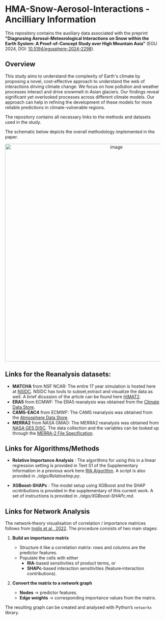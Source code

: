 # HMA-Snow-Aerosol-Interactions - Ancilliary Information

This repository contains the auxiliary data associated with the preprint **"Diagnosing Aerosol-Meteorological Interactions on Snow within the Earth System: A Proof-of-Concept Study over High Mountain Asia"** (EGU 2024, DOI: [10.5194/egusphere-2024-2298](https://egusphere.copernicus.org/preprints/2024/egusphere-2024-2298/)).

## Overview

This study aims to understand the complexity of Earth's climate by proposing a novel, cost-effective approach to understand the web of interactions driving climate change. We focus on how pollution and weather processes interact and drive snowmelt in Asian glaciers. Our findings reveal significant yet overlooked processes across different climate models. Our approach can help in refining the development of these models for more reliable predictions in climate-vulnerable regions.

The repository contains all necessary links to the methods and datasets used in the study.

The schematic below depicts the overall methodology implemented in the paper.
<p align="center">
<img width="709" alt="image" src="https://github.com/user-attachments/assets/9ea6cc48-a65c-4b60-9450-6774aa883181" />
</p>

## Links for the Reanalysis datasets:

- **MATCHA** from NSF NCAR: The entire 17 year simulation is hosted here at [NSIDC](https://nsidc.org/data/hma2_matcha/versions/1). NSIDC has tools to subset,extract and visualize the data as well. A brief dicussion of the article can be found here [HiMAT2](https://himat.org/topic/matcha/).
- **ERA5** from ECMWF: The ERA5 reanalysis was obtained from the [Climate Data Store](https://cds.climate.copernicus.eu/datasets?q=ERA5&limit=30).
- **CAMS-EAC4** from ECMWF: The CAMS reanalysis was obtained from the [Atmosphere Data Store](https://ads.atmosphere.copernicus.eu/datasets/cams-global-reanalysis-eac4?tab=overview). 
- **MERRA2** from NASA GMAO: The MERRA2 reanalysis was obtained from [NASA GES DISC](https://disc.gsfc.nasa.gov/datasets?keywords=MERRA2&page=1). The data collection and the variables can be looked up through the [MERRA-2 File Specification](https://gmao.gsfc.nasa.gov/reanalysis/merra-2/docs/).

## Links for Algorithms/Methods

- **Relative Importance Analysis** : The algorithms for using this in a linear regression setting is provided in Text S1 of the Supplementary Information in a previous work here [RIA Algorithm](https://agupubs.onlinelibrary.wiley.com/action/downloadSupplement?doi=10.1029%2F2022GL099317&file=2022GL099317-sup-0001-Supporting+Information+SI-S01.pdf). A script is also provided in *./algo/RelativeImp.py*. 

- **XGBoost-SHAPc** : The model setup using XGBoost and the SHAP ocntributions is provided in the supplementary of this current work. A set of instructions is provided in *./algo/XGBoost-SHAPc.md*.

## Links for Network Analysis

The network‑theory visualisation of correlation / importance matrices follows from [Inglis et al., 2022](https://doi.org/10.1080/10618600.2021.2007935). 
The procedure consists of two main stages:

1. **Build an importance matrix**  
   * Structure it like a correlation matrix: rows and columns are the predictor features.  
   * Populate the cells with either  
     * **RIA**-based sensitivities of product terms, or  
     * **SHAPc**-based interaction sensitivities (feature‑interaction contributions).

2. **Convert the matrix to a network graph**  
   * **Nodes** → predictor features.  
   * **Edge weights** → corresponding importance values from the matrix.

The resulting graph can be created and analysed with Python’s `networkx` library.



